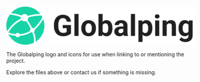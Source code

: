 ![Globalping logo](https://github.com/jsdelivr/globalping-media/blob/master/logo/full_colored_dark.svg)

The Globalping logo and icons for use when linking to or mentioning the project.

Explore the files above or contact us if something is missing.

